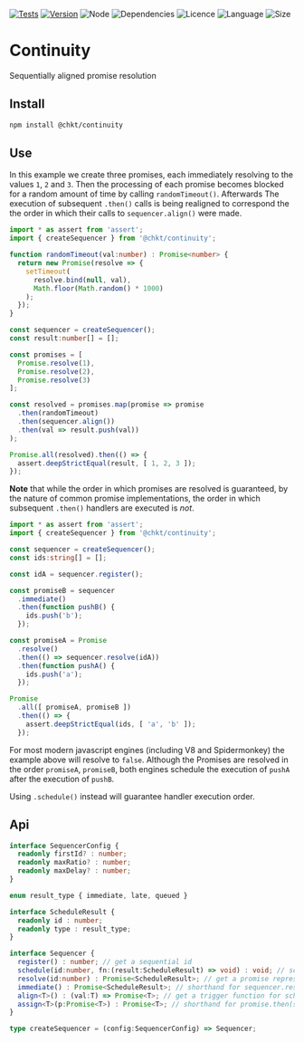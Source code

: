 [![Tests](https://github.com/chkt/continuity/workflows/tests/badge.svg)](https://github.com/chkt/continuity/actions)
[![Version](https://img.shields.io/npm/v/@chkt/continuity)](https://www.npmjs.com/package/@chkt/continuity)
![Node](https://img.shields.io/node/v/@chkt/continuity)
![Dependencies](https://img.shields.io/librariesio/release/npm/@chkt/continuity)
![Licence](https://img.shields.io/npm/l/@chkt/continuity)
![Language](https://img.shields.io/github/languages/top/chkt/continuity)
![Size](https://img.shields.io/bundlephobia/min/@chkt/onceupon)

# Continuity
Sequentially aligned promise resolution

## Install

```sh
npm install @chkt/continuity
```

## Use

In this example we create three promises, each immediately resolving to the values `1`, `2` and `3`.
Then the processing of each promise becomes blocked for a random amount of time by calling `randomTimeout()`.
Afterwards The execution of subsequent `.then()` calls is being realigned
to correspond the the order in which their calls to `sequencer.align()` were made.

```typescript
import * as assert from 'assert';
import { createSequencer } from '@chkt/continuity';

function randomTimeout(val:number) : Promise<number> {
  return new Promise(resolve => {
    setTimeout(
      resolve.bind(null, val), 
      Math.floor(Math.random() * 1000)
    );
  });
}

const sequencer = createSequencer();
const result:number[] = [];

const promises = [ 
  Promise.resolve(1), 
  Promise.resolve(2), 
  Promise.resolve(3) 
];

const resolved = promises.map(promise => promise
  .then(randomTimeout)
  .then(sequencer.align())
  .then(val => result.push(val))
);

Promise.all(resolved).then(() => {
  assert.deepStrictEqual(result, [ 1, 2, 3 ]);
});
```

**Note** that while the order in which promises are resolved is guaranteed,
by the nature of common promise implementations, 
the order in which subsequent `.then()` handlers are executed is *not*.

```typescript
import * as assert from 'assert';
import { createSequencer } from '@chkt/continuity';

const sequencer = createSequencer();
const ids:string[] = [];

const idA = sequencer.register();

const promiseB = sequencer
  .immediate()
  .then(function pushB() {
    ids.push('b');
  });

const promiseA = Promise
  .resolve()
  .then(() => sequencer.resolve(idA))
  .then(function pushA() {
    ids.push('a');
  });

Promise
  .all([ promiseA, promiseB ])
  .then(() => {
    assert.deepStrictEqual(ids, [ 'a', 'b' ]);
  });
```

For most modern javascript engines (including V8 and Spidermonkey) the example above will resolve to `false`.
Although the Promises are resolved in the order `promiseA`, `promiseB`, 
both engines schedule the execution of `pushA` after the execution of `pushB`.

Using `.schedule()` instead will guarantee handler execution order. 

## Api
```typescript
interface SequencerConfig {
  readonly firstId? : number;
  readonly maxRatio? : number;
  readonly maxDelay? : number;
}

enum result_type { immediate, late, queued }

interface ScheduleResult {
  readonly id : number;
  readonly type : result_type;
}

interface Sequencer {
  register() : number; // get a sequential id
  schedule(id:number, fn:(result:ScheduleResult) => void) : void; // schedule a registered id for processing
  resolve(id:number) : Promise<ScheduleResult>; // get a promise representing a scheduled id
  immediate() : Promise<ScheduleResult>; // shorthand for sequencer.resolve(sequencer.register())
  align<T>() : (val:T) => Promise<T>; // get a trigger function for scheduling
  assign<T>(p:Promise<T>) : Promise<T>; // shorthand for promise.then(sequencer.align())
}

type createSequencer = (config:SequencerConfig) => Sequencer;
```
